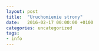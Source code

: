 ```yaml
---
layout: post
title:  "Uruchomienie strony"
date:   2016-02-17 00:00:00 +0100
categories: uncategorized
tags:
- info
---
```




